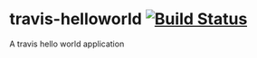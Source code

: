 travis-helloworld [![Build Status](https://travis-ci.org/thaiat/travis-helloworld.svg?branch=master)](https://travis-ci.org/thaiat/travis-helloworld)
=================

A travis hello world application
